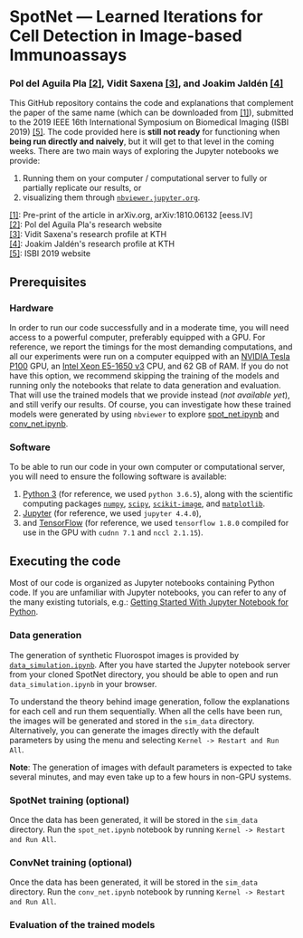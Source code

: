 # SpotNet &mdash; Learned Iterations for Cell Detection in Image-based Immunoassays
### Pol del Aguila Pla [\[2\]][2], Vidit Saxena [\[3\]][3], and Joakim Jaldén [\[4\]][4]

This GitHub repository contains the code and explanations that complement the paper of the same name (which can be downloaded from [\[1\]][1]), submitted to the 2019 IEEE 16th International Symposium on Biomedical Imaging (ISBI 2019) [\[5\]][5]. The code provided here is **still not ready** for functioning when **being run directly and naively**, but it will get to that level in the coming weeks. There are two main ways of exploring the Jupyter notebooks we provide:  
1. Running them on your computer / computational server to fully or partially replicate our results, or    
2. visualizing them through [`nbviewer.jupyter.org`](https://nbviewer.jupyter.org/github/poldap/SpotNet/tree/master/).

[\[1\]][1]: Pre-print of the article in arXiv.org, arXiv:1810.06132 \[eess.IV\]  
[\[2\]][2]: Pol del Aguila Pla's research website  
[\[3\]][3]: Vidit Saxena's research profile at KTH  
[\[4\]][4]: Joakim Jaldén's research profile at KTH  
[\[5\]][5]: ISBI 2019 website

[1]: https://arxiv.org/abs/1810.06132
[2]: https://poldap.github.io  
[3]: https://kth.se/profile/vidits   
[4]: https://kth.se/profile/jalden 
[5]: https://biomedicalimaging.org/2019/

## Prerequisites

### Hardware 

In order to run our code successfully and in a moderate time, you will need access to a powerful computer, preferably equipped with a GPU. For reference, we report the timings for the most demanding computations, and all our experiments were run on a computer equipped with an [NVIDIA Tesla P100](https://www.nvidia.com/content/dam/en-zz/Solutions/Data-Center/tesla-p100/pdf/nvidia-tesla-p100-datasheet.pdf) GPU, an [Intel Xeon E5-1650 v3](https://ark.intel.com/products/82765/Intel-Xeon-Processor-E5-1650-v3-15M-Cache-3-50-GHz-) CPU, and 62 GB of RAM. If you do not have this option, we recommend skipping the training of the models and running only the notebooks that relate to data generation and evaluation. That will use the trained models that we provide instead (_not available yet_), and still verify our results. Of course, you can investigate how these trained models were generated by using `nbviewer` to explore [spot_net.ipynb](https://nbviewer.jupyter.org/github/poldap/SpotNet/blob/master/spot_net.ipynb) and [conv_net.ipynb](https://nbviewer.jupyter.org/github/poldap/SpotNet/blob/master/conv_net.ipynb).

### Software

To be able to run our code in your own computer or computational server, you will need to ensure the following software is available:
1. [Python 3](https://www.python.org/) (for reference, we used `python 3.6.5`), along with the scientific computing packages [`numpy`](http://www.numpy.org/), [`scipy`](https://www.scipy.org/), [`scikit-image`](https://scikit-image.org/), and [`matplotlib`](https://matplotlib.org/).
2. [Jupyter](https://jupyter.org/) (for reference, we used `jupyter 4.4.0`),
3. and [TensorFlow](https://www.tensorflow.org/) (for reference, we used `tensorflow 1.8.0` compiled for use in the GPU with `cudnn 7.1` and `nccl 2.1.15`). 

## Executing the code

Most of our code is organized as Jupyter notebooks containing Python code. If you are unfamiliar with Jupyter notebooks, you can refer to any of the many existing tutorials, e.g.: [Getting Started With Jupyter Notebook for Python](https://medium.com/codingthesmartway-com-blog/getting-started-with-jupyter-notebook-for-python-4e7082bd5d46).

### Data generation

The generation of synthetic Fluorospot images is provided by [`data_simulation.ipynb`](https://nbviewer.jupyter.org/github/poldap/SpotNet/blob/master/data_simulation.ipynb). After you have started the Jupyter notebook server from your cloned SpotNet directory, you should be able to open and run `data_simulation.ipynb` in your browser.  
  
To understand the theory behind image generation, follow the explanations for each cell and run them sequentially. When all the cells have been run, the images will be generated and stored in the `sim_data` directory. Alternatively, you can generate the images directly with the default parameters by using the menu and selecting `Kernel -> Restart and Run All`.

**Note**: The generation of images with default parameters is expected to take several minutes, and may even take up to a few hours in non-GPU systems.

### SpotNet training (optional)

Once the data has been generated, it will be stored in the `sim_data` directory. Run the `spot_net.ipynb` notebook by running `Kernel -> Restart and Run All`.  

### ConvNet training (optional)
  
Once the data has been generated, it will be stored in the `sim_data` directory. Run the `conv_net.ipynb` notebook by running `Kernel -> Restart and Run All`.

### Evaluation of the trained models





  

